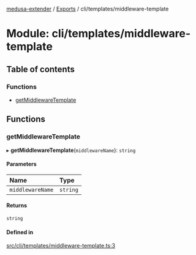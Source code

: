 [medusa-extender](../README.md) / [Exports](../modules.md) / cli/templates/middleware-template

# Module: cli/templates/middleware-template

## Table of contents

### Functions

- [getMiddlewareTemplate](cli_templates_middleware_template.md#getmiddlewaretemplate)

## Functions

### getMiddlewareTemplate

▸ **getMiddlewareTemplate**(`middlewareName`): `string`

#### Parameters

| Name | Type |
| :------ | :------ |
| `middlewareName` | `string` |

#### Returns

`string`

#### Defined in

[src/cli/templates/middleware-template.ts:3](https://github.com/adrien2p/medusa-extender/blob/e2dff45/src/cli/templates/middleware-template.ts#L3)
